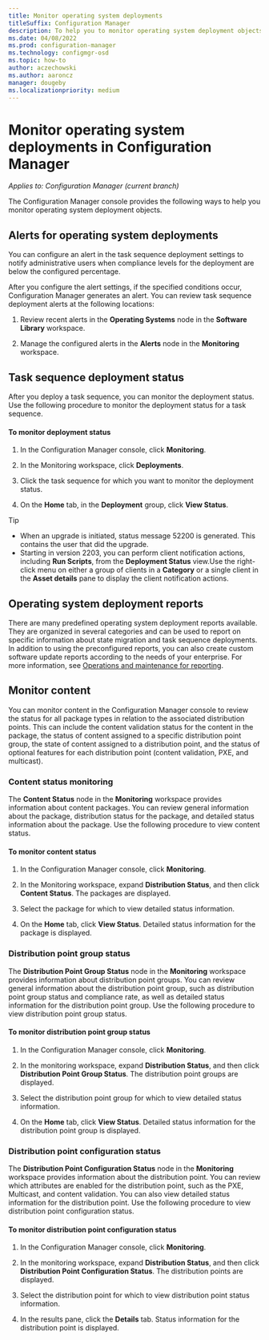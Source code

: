 ```yaml
---
title: Monitor operating system deployments
titleSuffix: Configuration Manager
description: To help you to monitor operating system deployment objects, the Configuration Manager console provides alerts, reports, and various status indicators.
ms.date: 04/08/2022
ms.prod: configuration-manager
ms.technology: configmgr-osd
ms.topic: how-to
author: aczechowski
ms.author: aaroncz
manager: dougeby
ms.localizationpriority: medium
---
```


# Monitor operating system deployments in Configuration Manager

*Applies to: Configuration Manager (current branch)*

The Configuration Manager console provides the following ways to help you monitor operating system deployment objects.  


##  <a name="BKMK_OSDAlerts"></a> Alerts for operating system deployments  
 You can configure an alert in the task sequence deployment settings to notify administrative users when compliance levels for the deployment are below the configured percentage.  

 After you configure the alert settings, if the specified conditions occur, Configuration Manager generates an alert. You can review task sequence deployment alerts at the following locations:  

1.  Review recent alerts in the **Operating Systems** node in the **Software Library** workspace.  

2.  Manage the configured alerts in the **Alerts** node in the **Monitoring** workspace.  

##  <a name="BKMK_TSDeployStatus"></a> Task sequence deployment status  
 After you deploy a task sequence, you can monitor the deployment status. Use the following procedure to monitor the deployment status for a task sequence.  

#### To monitor deployment status  

1.  In the Configuration Manager console, click **Monitoring**.  

2.  In the Monitoring workspace, click **Deployments**.  

3.  Click the task sequence  for which you want to monitor the deployment status.  

4.  On the **Home** tab, in the **Deployment** group, click **View Status**.  

> [!TIP]  
> - When an upgrade is initiated, status message 52200 is generated. This contains the user that did the upgrade.
> - Starting in version 2203, you can perform client notification actions, including **Run Scripts**, from the **Deployment Status** view.Use the right-click menu on either a group of clients in a **Category** or a single client in the **Asset details** pane to display the client notification actions. <!--7079837-->

##  <a name="BKMK_TSReports"></a> Operating system deployment reports  
 There are many predefined operating system deployment reports available. They are organized in several categories and can be used to report on specific information about state migration and task sequence deployments. In addition to using the preconfigured reports, you can also create custom software update reports according to the needs of your enterprise. For more information, see [Operations and maintenance for reporting](../../core/servers/manage/operations-and-maintenance-for-reporting.md).  

##  <a name="BKMK_MonitorContent"></a> Monitor content  
 You can monitor content in the Configuration Manager console to review the status for all package types in relation to the associated distribution points. This can include the content validation status for the content in the package, the status of content assigned to a specific distribution point group, the state of content assigned to a distribution point, and the status of optional features for each distribution point (content validation, PXE, and multicast).  

###  <a name="BKMK_ContentStatus"></a> Content status monitoring  
 The **Content Status** node in the **Monitoring** workspace provides information about content packages. You can review general information about the package, distribution status for the package, and detailed status information about the package. Use the following procedure to view content status.  

#### To monitor content status  

1.  In the Configuration Manager console, click **Monitoring**.  

2.  In the Monitoring workspace, expand **Distribution Status**, and then click **Content Status**. The packages are displayed.  

3.  Select the package for which to view detailed status information.  

4.  On the **Home** tab, click **View Status**. Detailed status information for the package is displayed.  

###  <a name="BKMK_DPGroupStatus"></a> Distribution point group status  
 The **Distribution Point Group Status** node in the **Monitoring** workspace provides information about distribution point groups. You can review general information about the distribution point group, such as distribution point group status and compliance rate, as well as detailed status information for the distribution point group. Use the following procedure to view distribution point group status.  

#### To monitor distribution point group status  

1.  In the Configuration Manager console, click **Monitoring**.  

2.  In the monitoring workspace, expand **Distribution Status**, and then click **Distribution Point Group Status**. The distribution point groups are displayed.  

3.  Select the distribution point group for which to view detailed status information.  

4.  On the **Home** tab, click **View Status**. Detailed status information for the distribution point group is displayed.  

###  <a name="BKMK_DPConfigStatus"></a> Distribution point configuration status  
 The **Distribution Point Configuration Status** node in the **Monitoring** workspace provides information about the distribution point. You can review which attributes are enabled for the distribution point, such as the PXE, Multicast, and content validation. You can also view detailed status information for the distribution point. Use the following procedure to view distribution point configuration status.  

#### To monitor distribution point configuration status  

1.  In the Configuration Manager console, click **Monitoring**.  

2.  In the monitoring workspace, expand **Distribution Status**, and then click **Distribution Point Configuration Status**. The distribution points are displayed.  

3.  Select the distribution point for which to view distribution point status information.  

4.  In the results pane, click the **Details** tab. Status information for the distribution point is displayed.  
